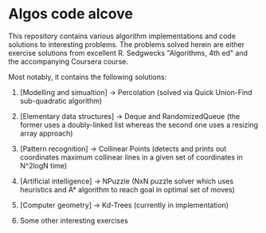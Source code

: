 Algos code alcove
=================

This repository contains various algorithm implementations and code solutions to interesting problems.
The problems solved herein are either exercise solutions from excellent R. Sedgwecks "Algorithms, 4th ed" 
and the accompanying Coursera course.

Most notably, it contains the following solutions:

1. [Modelling and simualtion] -> Percolation (solved via Quick Union-Find sub-quadratic algorithm)

2. [Elementary data structures] -> Deque and RandomizedQueue (the former uses a doubly-linked list whereas the second one uses a resizing array approach)
3. [Pattern recognition] ->  Collinear Points (detects and prints out coordinates maximum collinear lines in a given set of coordinates in N^2logN time)
4. [Artificial intelligence] -> NPuzzle (NxN puzzle solver which uses heuristics and A* algorithm to reach goal in optimal set of moves)
5. [Computer geometry] -> Kd-Trees (currently in implementation)
6. Some other interesting exercises